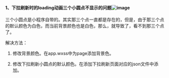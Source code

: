 #### 1、下拉刷新时的loading动画三个小圆点不显示的问题![image](https://github.com/zaishuiyixia/WeChat-small-program/raw/master/images/circle.png)

三个小圆点是小程序自带的。其实那三个点一直都是存在的，但是，由于那三个点的默认颜色为白色，而当前背景颜色也是白色，那么，就导致了，看不到那三个点了。

解决方法：

1. 修改背景颜色。在app.wxss中为page添加背景色。

2. 修改下拉刷新小圆点的默认颜色。在添加下拉刷新页面对应的json文件中添加。
